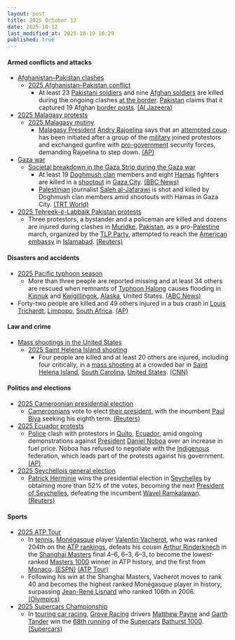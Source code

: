 ```yaml
---
layout: post
title: 2025 October 12
date: 2025-10-12
last_modified_at: 2025-10-19 10:29
published: true
---
```



#### Armed conflicts and attacks

* [Afghanistan–Pakistan clashes](https://en.wikipedia.org/wiki/Afghanistan%E2%80%93Pakistan_clashes_%282024%E2%80%93present%29 "Afghanistan–Pakistan clashes (2024–present)")
  * [2025 Afghanistan–Pakistan conflict](https://en.wikipedia.org/wiki/2025_Afghanistan%E2%80%93Pakistan_conflict "2025 Afghanistan–Pakistan conflict")
    * At least 23 [Pakistani soldiers](https://en.wikipedia.org/wiki/Pakistan_Army "Pakistan Army") and nine [Afghan soldiers](https://en.wikipedia.org/wiki/Afghan_Army "Afghan Army") are killed during the ongoing clashes [at the border](https://en.wikipedia.org/wiki/Durand_Line "Durand Line"). [Pakistan](https://en.wikipedia.org/wiki/Pakistan "Pakistan") claims that it captured 19 Afghan [border posts](https://en.wikipedia.org/wiki/Border_checkpoint "Border checkpoint"). [(Al Jazeera)](https://www.aljazeera.com/news/2025/10/12/taliban-pakistani-forces-trade-heavy-fire-along-afghanistan-border)
* [2025 Malagasy protests](https://en.wikipedia.org/wiki/2025_Malagasy_protests "2025 Malagasy protests")
  * [2025 Malagasy mutiny](https://en.wikipedia.org/wiki/2025_Malagasy_mutiny "2025 Malagasy mutiny")
    * [Malagasy President](https://en.wikipedia.org/wiki/Malagasy_President "Malagasy President") [Andry Rajoelina](https://en.wikipedia.org/wiki/Andry_Rajoelina "Andry Rajoelina") says that an [attempted coup](https://en.wikipedia.org/wiki/Coup_d%27%C3%A9tat "Coup d'état") has been initiated after a group of the [military](https://en.wikipedia.org/wiki/Madagascar_Armed_Forces "Madagascar Armed Forces") joined protestors and exchanged gunfire with [pro-government](https://en.wikipedia.org/wiki/Politics_of_Madagascar "Politics of Madagascar") security forces, demanding Rajoelina to step down. [(AP)](https://apnews.com/article/madagascar-protests-attempted-coup-e6dd29a429e06362efd238cfac7270d0)
* [Gaza war](https://en.wikipedia.org/wiki/Gaza_war "Gaza war")
  * [Societal breakdown in the Gaza Strip during the Gaza war](https://en.wikipedia.org/wiki/Societal_breakdown_in_the_Gaza_Strip_during_the_Gaza_war "Societal breakdown in the Gaza Strip during the Gaza war")
    * At least 19 [Doghmush clan](https://en.wikipedia.org/wiki/Doghmush_clan "Doghmush clan") members and eight [Hamas](https://en.wikipedia.org/wiki/Hamas "Hamas") fighters are killed in a [shootout](https://en.wikipedia.org/wiki/Shootout "Shootout") in [Gaza City](https://en.wikipedia.org/wiki/Gaza_City "Gaza City"). [(BBC News)](https://www.bbc.com/news/articles/cg5e551j593o)
    * [Palestinian](https://en.wikipedia.org/wiki/Palestinians "Palestinians") journalist [Saleh al-Jafarawi](https://en.wikipedia.org/wiki/Saleh_al-Jafarawi "Saleh al-Jafarawi") is shot and killed by Doghmush clan members amid shootouts with Hamas in Gaza City. [(TRT World)](https://www.trtworld.com/article/34ca89c73006)
* [2025 Tehreek-e-Labbaik Pakistan protests](https://en.wikipedia.org/wiki/2025_Tehreek-e-Labbaik_Pakistan_protests "2025 Tehreek-e-Labbaik Pakistan protests")
  * Three protestors, a bystander and a policeman are killed and dozens are injured during clashes in [Muridke](https://en.wikipedia.org/wiki/Muridke "Muridke"), [Pakistan](https://en.wikipedia.org/wiki/Pakistan "Pakistan"), as a pro-[Palestine](https://en.wikipedia.org/wiki/Palestine "Palestine") march, organized by the [TLP Party](https://en.wikipedia.org/wiki/Tehreek-e-Labbaik_Pakistan "Tehreek-e-Labbaik Pakistan"), attempted to reach the [American embassy](https://en.wikipedia.org/wiki/Embassy_of_the_United_States%2C_Islamabad "Embassy of the United States, Islamabad") in [Islamabad](https://en.wikipedia.org/wiki/Islamabad "Islamabad"). [(Reuters)](https://www.reuters.com/world/asia-pacific/clashes-an-anti-israel-rally-pakistan-kill-five-police-say-2025-10-13/)

#### Disasters and accidents

* [2025 Pacific typhoon season](https://en.wikipedia.org/wiki/2025_Pacific_typhoon_season "2025 Pacific typhoon season")
  * More than three people are reported missing and at least 34 others are rescued when remnants of [Typhoon Halong](https://en.wikipedia.org/wiki/Typhoon_Halong_%282025%29 "Typhoon Halong (2025)") causes flooding in [Kipnuk](https://en.wikipedia.org/wiki/Kipnuk%2C_Alaska "Kipnuk, Alaska") and [Kwigillingok](https://en.wikipedia.org/wiki/Kwigillingok%2C_Alaska "Kwigillingok, Alaska"), [Alaska](https://en.wikipedia.org/wiki/Alaska "Alaska"), United States. [(ABC News)](https://abcnews.go.com/US/wireStory/dozens-rescued-remnants-typhoon-hits-alaska-noreaster-brings-126473399)
* Forty-two people are killed and 49 others injured in a bus crash in [Louis Trichardt](https://en.wikipedia.org/wiki/Louis_Trichardt "Louis Trichardt"), [Limpopo](https://en.wikipedia.org/wiki/Limpopo "Limpopo"), [South Africa](https://en.wikipedia.org/wiki/South_Africa "South Africa"). [(AP)](https://apnews.com/article/south-africa-bus-crash-8e3aabc62a5826f6522ee8cbc6fc7fb4)

#### Law and crime

* [Mass shootings in the United States](https://en.wikipedia.org/wiki/Mass_shootings_in_the_United_States "Mass shootings in the United States")
  * [2025 Saint Helena Island shooting](https://en.wikipedia.org/wiki/2025_Saint_Helena_Island_shooting "2025 Saint Helena Island shooting")
    * Four people are killed and at least 20 others are injured, including four critically, in a [mass shooting](https://en.wikipedia.org/wiki/Mass_shooting "Mass shooting") at a crowded bar in [Saint Helena Island](https://en.wikipedia.org/wiki/Saint_Helena_Island_%28South_Carolina%29 "Saint Helena Island (South Carolina)"), [South Carolina](https://en.wikipedia.org/wiki/South_Carolina "South Carolina"), [United States](https://en.wikipedia.org/wiki/United_States "United States"). [(CNN)](https://www.cnn.com/2025/10/12/us/south-carolina-bar-shooting-sun)

#### Politics and elections

* [2025 Cameroonian presidential election](https://en.wikipedia.org/wiki/2025_Cameroonian_presidential_election "2025 Cameroonian presidential election")
  * [Cameroonians](https://en.wikipedia.org/wiki/Cameroonians "Cameroonians") vote to elect [their president](https://en.wikipedia.org/wiki/President_of_Cameroon "President of Cameroon"), with the incumbent [Paul Biya](https://en.wikipedia.org/wiki/Paul_Biya "Paul Biya") seeking his eighth term. [(Reuters)](https://www.reuters.com/world/africa/cameroon-holds-presidential-election-biya-seeks-extend-four-decade-iron-grip-2025-10-12/)
* [2025 Ecuador protests](https://en.wikipedia.org/wiki/2025_Ecuador_protests "2025 Ecuador protests")
  * [Police](https://en.wikipedia.org/wiki/National_Police_of_Ecuador "National Police of Ecuador") clash with protestors in [Quito](https://en.wikipedia.org/wiki/Quito "Quito"), [Ecuador](https://en.wikipedia.org/wiki/Ecuador "Ecuador"), amid ongoing demonstrations against [President](https://en.wikipedia.org/wiki/President_of_Ecuador "President of Ecuador") [Daniel Noboa](https://en.wikipedia.org/wiki/Daniel_Noboa "Daniel Noboa") over an increase in fuel price. Noboa has refused to negotiate with the [Indigenous](https://en.wikipedia.org/wiki/Indigenous_peoples_in_Ecuador "Indigenous peoples in Ecuador") federation, which leads part of the protests against his government. [(AP)](https://apnews.com/article/daniel-noboa-quito-ecuador-indigenous-1a897be431ca52db8352315d8c8f75f1)
* [2025 Seychellois general election](https://en.wikipedia.org/wiki/2025_Seychellois_general_election "2025 Seychellois general election")
  * [Patrick Herminie](https://en.wikipedia.org/wiki/Patrick_Herminie "Patrick Herminie") wins the presidential election in [Seychelles](https://en.wikipedia.org/wiki/Seychelles "Seychelles") by obtaining more than 52% of the votes, becoming the next [President of Seychelles](https://en.wikipedia.org/wiki/President_of_Seychelles "President of Seychelles"), defeating the incumbent [Wavel Ramkalawan](https://en.wikipedia.org/wiki/Wavel_Ramkalawan "Wavel Ramkalawan"). [(Reuters)](https://www.reuters.com/world/africa/former-speaker-herminie-wins-seychelles-presidential-election-2025-10-12/)

#### Sports

* [2025 ATP Tour](https://en.wikipedia.org/wiki/2025_ATP_Tour "2025 ATP Tour")
  * In [tennis](https://en.wikipedia.org/wiki/Tennis "Tennis"), [Monégasque](https://en.wikipedia.org/wiki/Monaco "Monaco") player [Valentin Vacherot](https://en.wikipedia.org/wiki/Valentin_Vacherot "Valentin Vacherot"), who was ranked 204th on the [ATP rankings](https://en.wikipedia.org/wiki/ATP_rankings "ATP rankings"), defeats his cousin [Arthur Rinderknech](https://en.wikipedia.org/wiki/Arthur_Rinderknech "Arthur Rinderknech") in the [Shanghai Masters](https://en.wikipedia.org/wiki/Shanghai_Masters_%28tennis%29 "Shanghai Masters (tennis)") final 4–6, 6–3, 6–3, to become the lowest-ranked [Masters 1000](https://en.wikipedia.org/wiki/Masters_1000 "Masters 1000") winner in ATP history, and the first from [Monaco](https://en.wikipedia.org/wiki/Monaco "Monaco"). [(ESPN)](https://www.espn.com/tennis/story/_/id/46570136/valentin-vacherot-beats-cousin-arthur-rinderknech-win-shanghai-masters) [(ATP Tour)](https://www.atptour.com/en/news/vacherot-first-time-winner-spotlight-shanghai-2025)
  * Following his win at the Shanghai Masters, Vacherot moves to rank 40 and becomes the highest ranked Monégasque player in history, surpassing [Jean-René Lisnard](https://en.wikipedia.org/wiki/Jean-Ren%C3%A9_Lisnard "Jean-René Lisnard") who ranked 106th in 2006. [(Olympics)](https://www.olympics.com/en/news/shanghai-masters-2025-arthur-rinderknech-valentin-vacherot-all-cousin-final-results)
* [2025 Supercars Championship](https://en.wikipedia.org/wiki/2025_Supercars_Championship "2025 Supercars Championship")
  * In [touring car racing](https://en.wikipedia.org/wiki/Touring_car_racing "Touring car racing"), [Grove Racing](https://en.wikipedia.org/wiki/Grove_Racing "Grove Racing") drivers [Matthew Payne](https://en.wikipedia.org/wiki/Matthew_Payne "Matthew Payne") and [Garth Tander](https://en.wikipedia.org/wiki/Garth_Tander "Garth Tander") win the [68th running](https://en.wikipedia.org/wiki/2025_Bathurst_1000 "2025 Bathurst 1000") of the [Supercars](https://en.wikipedia.org/wiki/Supercars_Championship "Supercars Championship") [Bathurst 1000](https://en.wikipedia.org/wiki/Bathurst_1000 "Bathurst 1000"). [(Supercars)](https://www.supercars.com/news/supercars-news-2025-results-bathurst-1000-race-report-video-crashes-battle-matt-payne-garth-tander)
